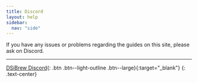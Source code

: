 ```yaml
---
title: Discord
layout: help
sidebar:
  nav: "side"
---
```


If you have any issues or problems regarding the guides on this site, please ask on Discord.

---

[DSiBrew Discord](https://discord.gg/w4SKAr8){: .btn .btn--light-outline .btn--large}{:target="_blank"}
{: .text-center}

